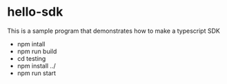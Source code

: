 # hello-sdk

This is a sample program that demonstrates how to make a typescript SDK

- npm intall
- npm run build
- cd testing
- npm install ../
- npm run start
